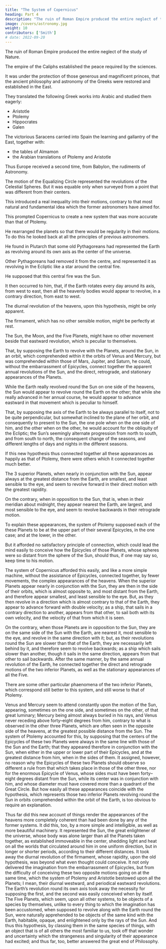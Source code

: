 ```yaml
---
title: "The System of Copernicus"
heading: Part 4
description: "The ruin of Roman Empire produced the entire neglect of the study of Nature"
image: /covers/astronomy.jpg
weight: 10
contributors: ['Smith']
# date: 2022-09-20
---
```



The ruin of Roman Empire produced the entire neglect of the study of Nature. 

The empire of the Caliphs established the peace required by the sciences. 

It was under the protection of those generous and magnificent princes, that the ancient philosophy and astronomy of the Greeks were restored and established in the East.


<!-- just, and religious government diffused over their vast
tranquillity, which their mild,
empire, revived the curiosity of mankind, to inquire into the connecting principles of
nature. The fame of the Greek and Roman learning, which was then recent in the
memories of men, made them desire to know, concerning these abstruse subjects, what
were the doctrines of the so much renowned sages of those two nations. -->

They translated the following Greek works into Arabic and studied them eagerly:
- Aristotle
- Ptolemy
- Hippocrates
- Galen

<!-- The superiority which they easily discovered in them, above
39
the rude essays which their own nation
had yet had time to produce, and which were
such, we may suppose, as arise every where in the first infancy of science, necessarily
determined them to embrace their systems, particularly that of Astronomy: neither were
they ever afterwards able to throw off their authority. For, though the munificence of
the Abassides, the second race of the Califfs, is said to have supplied the Arabian
astronomers with larger and better instruments, than any that were known to Ptolemy
and Hipparchus, the study of the sciences seems, in that mighty empire, to have been
either of too short, or too interrupted a continuance, to allow them to make any
considerable correction in the doctrines of those old mathematicians. The imaginations
of mankind had not yet got time to grow so familiar with the ancient systems, as to
regard them without some degree of that astonishment which their grandeur and
novelty excited; a novelty of a peculiar kind, which had at once the grace of what was
new, and the authority of what was ancient. They were still, therefore, too much
enslaved to those systems, to dare to depart from them, when those confusions which shook, and at last overturned the peaceful throne of the Califfs, banished the study of
the sciences from that empire. They had, however, before this, made some considerable
improvements: they had measured the obliquity of the Ecliptic, with more accuracy than
had been done before. The tables of Ptolemy had, by the length of time, and by the
inaccuracy of the observations upon which they were founded, become altogether wide
of what was the real situation of the heavenly bodies, as he himself indeed had foretold
they would do. It became necessary, therefore, to form new ones, which was
40
under whom, too, was
accordingly executed by the orders of the Califf Almamon,
made the first mensuration of the Earth that we know of, after the commencement of
41
the Christian Aera, by two Arabian astronomers, who, in the plain of Sennaar,
measured two degrees of its circumference. -->


The victorious Saracens carried into Spain the learning and gallantry of the East, together with:
- the tables of Almamon
- the Arabian translations of Ptolemy and Aristotle

Thus Europe received a second time, from Babylon, the rudiments of Astronomy. 

<!-- The writings of Ptolemy were
and the Peripatetic philosophy was studied in
translated from Arabic into Latin;
Averroes and Avicenna with as much eagerness, and with as much submission to its
43
doctrines in the West, as it had been in the East.
24
The doctrine of the Solid Spheres had, originally, been invented, in order to give a
physical account of the revolutions of the heavenly bodies, according to the system of
Concentric Circles, to which that doctrine was very easily accommodated. Those
mathematicians who invented the doctrine of Eccentric Circles and Epicycles, contented
themselves with showing, how, by supposing the heavenly bodies to revolve in such
orbits, the phaenomena might be connected together, and some sort of uniformity and
coherence be bestowed upon their real motions. The physical causes of those motions
they left to the consideration of the philosophers; though, as appears from some
passages of Ptolemy, they had some general apprehension, that they were to be
44
was adopted by
explained by a like hypothesis. But, though the system of Hipparchus
all astronomers and mathematicians, it never was received, as we have already
observed, by any one sect of philosophers among the ancients. No attempt, therefore,
seems to have been made amongst them, to accommodate to it any such hypothesis.
25
The schoolmen, who received, at once, from the Arabians, the philosophy of Aristotle,
and the astronomy of Hipparchus, were necessarily obliged to reconcile them to one
another, and to connect together the revolutions of the Eccentric Circles and Epicycles of
the one, by the solid Spheres of the other. Many different attempts of this kind were
45
in the
made by many different philosophers: but, of them all, that of Purbach,
fifteenth century, was the happiest and the most esteemed. Though his hypothesis is
the simplest of any of them, it would be in vain to describe it without a scheme; neither
is it easily intelligible with one: for, if the system of Eccentric Circles and Epicycles was
before too perplexed and intricate for the imagination to rest in it, with complete
tranquillity and satisfaction, it became much more so, when this addition had been
made to it. The world, justly indeed, applauded the ingenuity of that philosopher, who
could unite, so happily, two such seemingly inconsistent systems. His labours, however,
seem rather to have increased than to have diminished the causes of that
http://oll.libertyfund.org/Texts/LFBooks/Smith0232/GlasgowEdition/PhilosophicalSubjects... 4/8/2004Glasgow Edition of the Works and Correspondence of Adam Smith (1981-87) Vol. III ... Page 69 of 286
dissatisfaction, which the learned soon began to feel with the system of Ptolemy. He, as
well as all those who had worked upon the same plan before him, by rendering this
account of things more complex, rendered it still more embarrassing than it had been
before.
26
Neither was the complexness of this system the sole cause of the dissatisfaction, which
the world in general began, soon after the days of Purbach, to express for it. The tables
of Ptolemy having, upon account of the inaccuracy of the observations on which they
were founded, become altogether wide of the real situation of the heavenly bodies,
46
in the ninth century, were, upon the same hypothesis, composed
those of Almamon,
to correct their deviations. These again, a few ages afterwards, became, for the same
reason, equally useless. In the thirteenth century, Alphonsus, the philosophical king of
47
Castile,
found it necessary to give orders for the composition of those tables, which
bear his name. It is he, who is so well known for the whimsical impiety of using to say,
that, had he been consulted at the creation of the universe, he could have given good
advice; an apophthegm which is supposed to have proceeded from his dislike to the
intricate system of Ptolemy. In the fifteenth century, the deviation of the Alphonsine
tables began to be as sensible, as those of Ptolemy and Almamon had been before. It
appeared evident, therefore, that, though the system of Ptolemy might, in the main, be
true, certain corrections were necessary to be made in it before it could be brought to
48
For the revolution of his
correspond with exact precision to the phaenomena.
Eccentric Circles and Epicycles, supposing them to exist, could not, it was evident, be
precisely such as he represented them; since the revolutions of the heavenly bodies
deviated, in a short time, so widely from what the most exact calculations, that were
founded upon his hypothesis, represented them. It had plainly, therefore, become
necessary to correct, by more accurate observations, both the velocities and directions
of all the wheels and circles of which his hypothesis is composed. This, accordingly, was
49
the disciple, the continuator,
begun by Purbach, and carried on by Regiomontanus,
and the perfecter of the system of Purbach; and one, whose untimely death, amidst
innumerable projects for the recovery of old, and the invention and advancement of new
sciences, is, even at this day, to be regretted.
27
When you have convinced the world, that an established system ought to be corrected,
it is not very difficult to persuade them that it should be destroyed. Not long, therefore,
after the death of Regiomontanus, Copernicus began to meditate a new system, which
should connect together the celestial appearances, in a more simple as well as a more
accurate manner, than that of Ptolemy. -->



The motion of the Equalizing Circle represented the revolutions of the Celestial Spheres. But it was  equable only when surveyed from a point that was different from their centers.

This introduced a real inequality into their motions, contrary to that most natural and fundamental idea which the former astronomers have aimed for. 

This prompted Copernicus to create a new system that was more accurate than that of Ptolemy. 

He rearranged the planets so that there would be regularity in their motions. To do this he looked back at all the principles of previous astronomers. 




<!--  with which all the
authors of astronomical systems, Plato, Eudoxus, Aristotle, even Hipparchus and
The confusion, in which the old hypothesis represented the motions of the heavenly
what first suggested to him the design of forming a new
bodies, was, he tells us,
system, that these, the noblest works of nature, might no longer appear devoid of that
harmony and proportion which discover themselves in her meanest productions. What
most of all dissatisfied him, was, the motion of the Equalizing Circle, which, by
representing the revolutions of the Celestial Spheres, as equable only, when surveyed
from a point that was different from their centers, introduced a real inequality into their
motions; contrary to that most natural, and indeed fundamental idea, with which all the
authors of astronomical systems, Plato, Eudoxus, Aristotle, even Hipparchus and
Ptolemy themselves, had hitherto set out, that the real motions of such beautiful and
divine objects must necessarily be perfectly regular, and go on, in a manner, as
agreeable to the imagination, as the objects themselves are to the senses. He began to
consider, therefore, whether, by supposing the heavenly bodies to be arranged in a
different order from that in which Aristotle and Hipparchus had placed them, this so
much sought for uniformity might not be bestowed upon their motions. To discover this
arrangement, he examined all the obscure traditions delivered down to us, concerning
every other hypothesis which the ancients had invented, for the same purpose.  -->

He found in Plutarch that some old Pythagoreans had represented the Earth as revolving around its own axis as the center of the universe.
  <!-- in the centre of the universe, like a wheel around its own axis. -->

Other Pythagoreans had removed it from the centre, and represented it as revolving in the Ecliptic like a star around the central fire. 

He supposed that this central fire was the Sun.



<!-- ; and though in this he was very widely mistaken,
interpretation, that he began to consider how such an hypothesis might be made to
correspond to the appearances. The supposed authority of those old philosophers, if it
did not originally suggest to him his system, seems, at least, to have confirmed him in
an opinion, which, it is not improbable, that he had before–hand other reasons for
embracing, notwithstanding what he himself would affirm to the contrary. -->

It then occurred to him, that, if the Earth rotates every day around its axis, from west to east, then all the heavenly bodies would appear to revolve, in a contrary direction, from east to west. 

The diurnal revolution of the heavens, upon this hypothesis, might be only apparent.

The firmament, which has no other sensible motion, might be perfectly at rest.

The Sun, the Moon, and the Five Planets, might have no other movement beside that eastward revolution, which is peculiar to themselves. 

That, by supposing the Earth to revolve with the Planets, around the Sun, in an orbit, which comprehended within it the orbits of Venus and Mercury, but was comprehended within those of Mars, Jupiter, and Saturn, he could, without the embarrassment of Epicycles, connect together the apparent annual revolutions of the Sun, and the direct, retrograde, and stationary appearances of the Planets.

While the Earth really revolved round the Sun on one side of the heavens, the Sun would appear to revolve round the Earth on the other; that while she really advanced in her annual course, he would appear to advance eastward in that movement which is peculiar to himself. 

That, by supposing the axis of the Earth to be always parallel to itself, not to be quite perpendicular, but somewhat inclined to the plane of her orbit, and consequently to present to the Sun, the one pole when on the one side of him, and the other when on the other, he would account for the obliquity of the Ecliptic; the Sun’s seemingly alternate progression from north to south, and from south to north, the consequent change of the seasons, and different lengths of days and nights in the different seasons.

If this new hypothesis thus connected together all these appearances as happily as that of Ptolemy, there were others which it connected together much better. 

The 3 superior Planets, when nearly in conjunction with the Sun, appear always at the greatest distance from the Earth, are smallest, and least sensible to the eye, and seem to revolve forward in their direct motion with the greatest rapidity. 

On the contrary, when in opposition to the Sun, that is, when in their meridian about midnight, they appear nearest the Earth, are largest, and most sensible to the eye, and seem to revolve backwards in their retrograde motion. 

To explain these appearances, the system of Ptolemy supposed each of the these Planets to be at the upper part of their several Epicycles, in the one case; and at the lower, in the other. 

But it afforded no satisfactory principle of connection, which could lead the mind easily to conceive how the Epicycles of those Planets, whose spheres were so distant from the sphere of the Sun, should thus, if one may say so, keep time to his motion. 

The system of Copernicus afforded this easily, and like a more simple machine, without the assistance of Epicycles, connected together, by fewer movements, the complex appearances of the heavens.
When the superior Planets appear nearly in conjunction with the Sun, they are then in
the side of their orbits, which is almost opposite to, and most distant from the Earth,
and therefore appear smallest, and least sensible to the eye. But, as they then revolve
in a direction which is almost contrary to that of the Earth, they appear to advance
forward with double velocity; as a ship, that sails in a contrary direction to another,
appears from that other, to sail both with its own velocity, and the velocity of that from
which it is seen. 

On the contrary, when those Planets are in opposition to the Sun, they are on the same side of the Sun with the Earth, are nearest it, most sensible to the eye, and revolve in the same direction with it; but, as their revolutions round the Sun are slower than that of the Earth, they are necessarily left behind by it, and therefore seem to revolve backwards; as a ship which sails slower than another, though it sails in the same direction, appears from that other to sail backwards. After the same manner, by the same annual revolution of the Earth, he connected together the direct and
retrograde motions of the two inferior Planets, as well as the stationary appearances of
all the Five.

There are some other particular phaenomena of the two inferior Planets, which correspond still better to this system, and still worse to that of Ptolemy. 

Venus and Mercury seem to attend constantly upon the motion of the Sun, appearing, sometimes
on the one side, and sometimes on the other, of that great luminary; Mercury being
almost always buried in his rays, and Venus never receding above forty–eight degrees
from him, contrary to what is observed in the other three Planets, which are often seen
in the opposite side of the heavens, at the greatest possible distance from the Sun. The
system of Ptolemy accounted for this, by supposing that the centers of the Epicycles of
these two Planets were always in the same line with those of the Sun and the Earth;
that they appeared therefore in conjunction with the Sun, when either in the upper or
lower part of their Epicycles, and at the greatest distance from him, when in the sides of
them. It assigned, however, no reason why the Epicycles of these two Planets should
observe so different a rule from that which takes place in those of the other three, nor
for the enormous Epicycle of Venus, whose sides must have been forty–eight degrees
distant from the Sun, while its center was in conjunction with him, and whose diameter
must have covered more than a quadrant of the Great Circle. But how easily all these
appearances coincide with the hypothesis, which represents those two inferior Planets
revolving round the Sun in orbits comprehended within the orbit of the Earth, is too
obvious to require an explanation.

Thus far did this new account of things render the appearances of the heavens more
completely coherent than had been done by any of the former systems. It did this, too,
by a more simple and intelligible, as well as more beautiful machinery. It represented the Sun, the great enlightener of the universe, whose body was alone larger than all the
Planets taken together, as established immoveable in the center, shedding light and
heat on all the worlds that circulated around him in one uniform direction, but in longer
or shorter periods, according to their different distances. It took away the diurnal
revolution of the firmament, whose rapidity, upon the old hypothesis, was beyond what
even thought could conceive. It not only delivered the imagination from the
embarrassment of Epicycles, but from the difficulty of conceiving these two opposite
motions going on at the same time, which the system of Ptolemy and Aristotle bestowed
upon all the Planets; I mean, their diurnal westward, and periodical eastward
revolutions. The Earth’s revolution round its own axis took away the necessity for
supposing the first, and the second was easily conceived when by itself. The Five
Planets, which seem, upon all other systems, to be objects of a species by themselves,
unlike to every thing to which the imagination has been accustomed, when supposed to
revolve along with the Earth round the Sun, were naturally apprehended to be objects
of the same kind with the Earth, habitable, opaque, and enlightened only by the rays of
the Sun. And thus this hypothesis, by classing them in the same species of things, with
an object that is of all others the most familiar to us, took off that wonder and
uncertainty which the strangeness and singularity of their appearance had excited; and
thus far, too, better answered the great end of Philosophy.